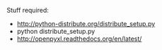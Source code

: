 Stuff required:

* http://python-distribute.org/distribute_setup.py
* python distribute_setup.py
* http://openpyxl.readthedocs.org/en/latest/
